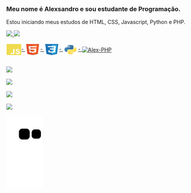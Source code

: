 ### Meu nome é Alexsandro e sou estudante de Programação.

Estou iniciando meus estudos de HTML, CSS, Javascript, Python e PHP.

<div align="inline_block">
  <a href="https://github.com/Alexsandro-Marciel">
  <img height="160em" src="https://github-readme-stats.vercel.app/api?username=Alexsandro-Marciel&show_icons=true&theme=merko&include_all_commits=true&count_private=true"/>
  <img height="160em" src="https://github-readme-stats.vercel.app/api/top-langs/?username=Alexsandro-Marciel&layout=compact&theme=merko&langs_count=8)](https://github.com/Alexsandro-Marciel/github-readme-stats"/>
    
   
</div>
  
  <div style="display: inline_block"><br>
  <img align="center" alt="Alex-Js" height="30" width="40" src="https://raw.githubusercontent.com/devicons/devicon/master/icons/javascript/javascript-plain.svg">-
  <img align="center" alt="Alex-HTML" height="30" width="40" src="https://raw.githubusercontent.com/devicons/devicon/master/icons/html5/html5-original.svg">-
  <img align="center" alt="Alex-CSS" height="30" width="40" src="https://raw.githubusercontent.com/devicons/devicon/master/icons/css3/css3-original.svg">-
  <img align="center" alt="Alex-Python" height="30" width="40" src="https://raw.githubusercontent.com/devicons/devicon/master/icons/python/python-original.svg">-
  <img align="center" alt="Alex-PHP" height="50" width="60" src="https://cdn.jsdelivr.net/gh/devicons/devicon/icons/php/php-original.svg">
  
</div>
  
  ##
  <div style="display: inline_block">
  
  <a href="https://www.instagram.com/alexsandromarciel/?hl=pt-br" target="_blank"><img src="https://img.shields.io/badge/-Instagram-%23E4405F?style=for-the-badge&logo=instagram&logoColor=white"></a>
  
  <a href="https://www.linkedin.com/in/alexsandro-marciel-042630a6/" target="_blank"><img src="https://img.shields.io/badge/-LinkedIn-%230077B5?style=for-the-badge&logo=linkedin&logoColor=white"></a> 
    
  <a href="https://www.youtube.com/channel/UCKcNLateJnkpp-n7hE5342Q" target="_blank"><img src="https://img.shields.io/badge/YouTube-FF0000?style=for-the-badge&logo=youtube&logoColor=white"></a>  
 
   <a href="https://www.facebook.com/settings?tab=account&section=username" target="blank"><img src="https://img.shields.io/badge/Facebook-1877F2?style=for-the-badge&logo=facebook&logoColor=white"></a> 
    
   ![Snake animation](https://github.com/rafaballerini/rafaballerini/blob/output/github-contribution-grid-snake.svg)
 
</div>
